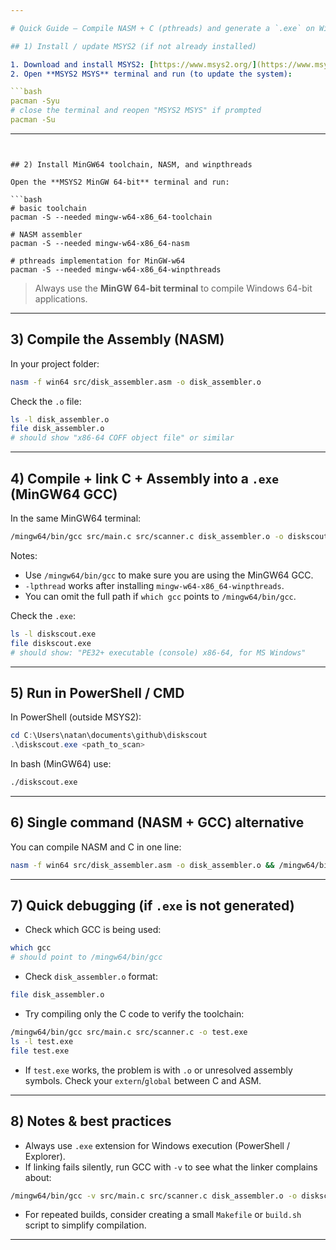 ```yaml
---

# Quick Guide — Compile NASM + C (pthreads) and generate a `.exe` on Windows (MSYS2 / MinGW64)

## 1) Install / update MSYS2 (if not already installed)

1. Download and install MSYS2: [https://www.msys2.org/](https://www.msys2.org/)
2. Open **MSYS2 MSYS** terminal and run (to update the system):

```bash
pacman -Syu
# close the terminal and reopen "MSYS2 MSYS" if prompted
pacman -Su
```

---
```


## 2) Install MinGW64 toolchain, NASM, and winpthreads

Open the **MSYS2 MinGW 64-bit** terminal and run:

```bash
# basic toolchain
pacman -S --needed mingw-w64-x86_64-toolchain

# NASM assembler
pacman -S --needed mingw-w64-x86_64-nasm

# pthreads implementation for MinGW-w64
pacman -S --needed mingw-w64-x86_64-winpthreads
```

> Always use the **MinGW 64-bit terminal** to compile Windows 64-bit applications.

---

## 3) Compile the Assembly (NASM)

In your project folder:

```bash
nasm -f win64 src/disk_assembler.asm -o disk_assembler.o
```

Check the `.o` file:

```bash
ls -l disk_assembler.o
file disk_assembler.o
# should show "x86-64 COFF object file" or similar
```

---

## 4) Compile + link C + Assembly into a `.exe` (MinGW64 GCC)

In the same MinGW64 terminal:

```bash
/mingw64/bin/gcc src/main.c src/scanner.c disk_assembler.o -o diskscout.exe -O3 -lpthread
```

Notes:

* Use `/mingw64/bin/gcc` to make sure you are using the MinGW64 GCC.
* `-lpthread` works after installing `mingw-w64-x86_64-winpthreads`.
* You can omit the full path if `which gcc` points to `/mingw64/bin/gcc`.

Check the `.exe`:

```bash
ls -l diskscout.exe
file diskscout.exe
# should show: "PE32+ executable (console) x86-64, for MS Windows"
```

---

## 5) Run in PowerShell / CMD

In PowerShell (outside MSYS2):

```powershell
cd C:\Users\natan\documents\github\diskscout
.\diskscout.exe <path_to_scan>
```

In bash (MinGW64) use:

```bash
./diskscout.exe
```

---

## 6) Single command (NASM + GCC) alternative

You can compile NASM and C in one line:

```bash
nasm -f win64 src/disk_assembler.asm -o disk_assembler.o && /mingw64/bin/gcc src/main.c src/scanner.c disk_assembler.o -o diskscout.exe -O3 -lpthread
```

---

## 7) Quick debugging (if `.exe` is not generated)

* Check which GCC is being used:

```bash
which gcc
# should point to /mingw64/bin/gcc
```

* Check `disk_assembler.o` format:

```bash
file disk_assembler.o
```

* Try compiling only the C code to verify the toolchain:

```bash
/mingw64/bin/gcc src/main.c src/scanner.c -o test.exe
ls -l test.exe
file test.exe
```

* If `test.exe` works, the problem is with `.o` or unresolved assembly symbols. Check your `extern`/`global` between C and ASM.

---

## 8) Notes & best practices

* Always use `.exe` extension for Windows execution (PowerShell / Explorer).
* If linking fails silently, run GCC with `-v` to see what the linker complains about:

```bash
/mingw64/bin/gcc -v src/main.c src/scanner.c disk_assembler.o -o diskscout.exe -O3 -lpthread
```

* For repeated builds, consider creating a small `Makefile` or `build.sh` script to simplify compilation.

---
